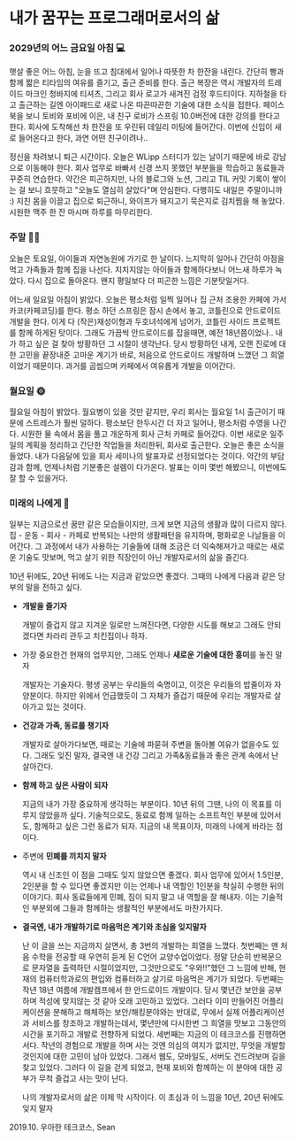 # 내가 꿈꾸는 프로그래머로서의 삶

### 2029년의 어느 금요일 아침 💻

햇살 좋은 어느 아침, 눈을 뜨고 침대에서 일어나 따뜻한 차 한잔을 내린다. 간단히 빵과 함께 짧은 티타임의 여유를 즐기고, 출근 준비를 한다. 출근 복장은 역시 개발자의 트레이드 마크인 청바지에 티셔츠, 그리고 회사 로고가 새겨진 검정 후드티이다. 지하철을 타고 출근하는 길엔 아이패드로 새로 나온 따끈따끈한 기술에 대한 소식을 접한다. 페이스북을 보니 토비와 포비에 이은, 내 친구 로비가 스프링 10.0버전에 대한 강의를 한다고 한다. 회사에 도착해선 차 한잔을 또 우린뒤 데일리 미팅에 들어간다. 이번에 신입이 새로 들어온다고 한다, 과연 어떤 친구이려나..

정신을 차려보니 퇴근 시간이다. 오늘은 WLipp 스터디가 있는 날이기 때문에 바로 강남으로 이동해야 한다. 회사 업무로 바빠서 신경 쓰지 못했던 부분들을 학습하고 동료들과 꾸준히 연습한다. 약간은 피곤하지만, 나의 블로그와 노션, 그리고 TIL 커밋 기록이 쌓이는 걸 보니 흐뭇하고 "오늘도 열심히 살았다"며 안심한다. 다행히도 내일은 주말이니까 :) 지친 몸을 이끌고 집으로 퇴근하니, 와이프가 돼지고기 묵은지로 김치찜을 해 놓았다. 시원한 맥주 한 잔 마시며 하루를 마무리한다.

### 주말 🏃‍♂️

오늘은 토요일, 아이들과 자연농원에 가기로 한 날이다. 느지막히 일어나 간단히 아점을 먹고 가족들과 함께 집을 나선다. 지치지않는 아이들과 함께하다보니 어느새 하루가 녹았다. 다시 집으로 돌아온다. 왠지 평일보다 더 피곤한 느낌은 기분탓일거다.

어느새 일요일 아침이 밝았다. 오늘은 평소처럼 일찍 일어나 집 근처 조용한 카페에 가서 카코(카페코딩)를 한다. 평소 하던 스프링은 잠시 손에서 놓고, 코틀린으로 안드로이드 개발을 한다. 이게 다 (작은)재성이형과 두호녀석에게 넘어가, 코틀린 사이드 프로젝트를 함께 하게된 탓이다. 그래도 가끔씩 안드로이드를 잡을때면, 예전 18년쯤이었나.. 내가 하고 싶은 걸 찾아 방황하던 그 시절이 생각난다. 당시 방황하던 내게, 오랜 진로에 대한 고민을 끝장내준 고마운 계기가 바로, 처음으로 안드로이드 개발하며 느꼈던 그 희열이었기 때문이다. 과거를 곱씹으며 카페에서 여유롭게 개발을 이어간다.

### 월요일 🌞

월요일 아침이 밝았다. 월요병이 있을 것만 같지만, 우리 회사는 월요일 1시 출근이기 때문에 스트레스가 훨씬 덜하다. 평소보단 한두시간 더 자고 일어나, 평소처럼 수영을 나간다. 시원한 물 속에서 몸을 풀고 개운하게 회사 근처 카페로 들어갔다. 이번 새로운 일주일의 계획을 정리하고 간단한 작업들을 처리한뒤, 회사로 출근한다. 오늘은 좋은 소식을 들었다. 내가 다음달에 있을 회사 세미나의 발표자로 선정되었다는 것이다. 약간의 부담감과 함께, 언제나처럼 기분좋은 설렘이 다가온다. 발표는 이미 몇번 해봤으니, 이번에도 잘 할 수 있을거다.

### 미래의 나에게 📝

일부는 지금으로선 꿈만 같은 모습들이지만, 크게 보면 지금의 생활과 많이 다르지 않다. 집 - 운동 - 회사 - 카페로 반복되는 나만의 생활패턴을 유지하며, 평화로운 나날들을 이어간다. 그 과정에서 내가 사용하는 기술들에 대해 조금은 더 익숙해져가고 때로는 새로운 기술도 맛보며, 먹고 살기 위한 직장인이 아닌 개발자로서의 삶을 즐긴다.

10년 뒤에도, 20년 뒤에도 나는 지금과 같았으면 좋겠다. 그때의 나에게 다음과 같은 당부의 말을 전하고 싶다.

- **개발을 즐기자**

  개발이 즐겁지 않고 지겨운 일로만 느껴진다면, 다양한 시도를 해보고 그래도 안되겠다면 차라리 관두고 치킨집이나 하자.

- 가장 중요한건 현재의 업무지만, 그래도 언제나 **새로운 기술에 대한 흥미**를 놓진 말자

  개발자는 기술자다. 평생 공부는 우리들의 숙명이고, 이것은 우리들의 밥줄이자 자양분이다. 하지만 위에서 언급했듯이 그 자체가 즐겁기 때문에 우리는 개발자로 살아가고 있는 것이다.

- **건강과 가족, 동료를 챙기자**

  개발자로 살아가다보면, 때로는 기술에 파묻혀 주변을 돌아볼 여유가 없을수도 있다. 그래도 잊진 말자, 결국엔 내 건강 그리고 가족&동료들과 좋은 관계 속에서 난 살아간다.

- **함께 하고 싶은 사람이 되자**

  지금의 내가 가장 중요하게 생각하는 부분이다. 10년 뒤의 그땐, 나의 이 목표를 이루지 않았을까 싶다. 기술적으로도, 동료로 함께 일하는 소프트적인 부분에 있어서도, 함께하고 싶은 그런 동료가 되자. 지금의 내 목표이자, 미래의 나에게 바라는 점이다.

- 주변에 **민폐를 끼치지 말자**

  역시 내 신조인 이 점을 그때도 잊지 않았으면 좋겠다. 회사 업무에 있어서 1.5인분, 2인분을 할 수 있다면 좋겠지만 이는 언제나 내 역할인 1인분을 착실히 수행한 뒤의 이야기다. 회사 동료들에게 민폐, 짐이 되지 말고 내 역할을 잘 해내자. 이는 기술적인 부분외에 그들과 함께하는 생활적인 부분에서도 마찬가지다.

- **결국엔, 내가 개발하기로 마음먹은 계기와 초심을 잊지말자**

  난 이 글을 쓰는 지금까지 살면서, 총 3번의 개발하는 희열을 느꼈다. 첫번째는 맨 처음 수학을 전공할 때 우연히 듣게 된 C언어 교양수업이었다. 정말 단순히 반복문으로 문자열을 출력하던 시절이었지만, 그것만으로도 "우와!!"했던 그 느낌에 반해, 현재의 컴퓨터학과로의 편입와 컴퓨터하고 살기로 마음먹은 계기가 되었다. 두번째는 작년 18년 여름에 개발캠프에서 한 안드로이드 개발이다. 당시 몇년간 보안을 공부하며 적성에 맞지않는 것 같아 오래 고민하고 있었다. 그러다 이미 만들어진 어플리케이션을 분해하고 해체하는 보안/해킹분야와는 반대로, 무에서 실제 어플리케이션과 서비스를 창조하고 개발하는데서, 몇년만에 다시한번 그 희열을 맛보고 그동안의 시간을 포기하고 개발로 전향하게 되었다. 세번째는 지금의 이 테크코스를 진행하면서다. 작년의 경험으로 개발을 하며 사는 것엔 의심의 여지가 없지만, 무엇을 개발할 것인지에 대한 고민이 남아 있었다. 그래서 웹도, 모바일도, 서버도 건드려보며 길을 찾고 있었다. 그러다 이 길을 걷게 되었고, 현재 포비와 함께하는 이 분야에 대한 공부가 무척 즐겁고 사는 맛이 난다.
  
  나의 개발자로서의 삶은 이제 막 시작이다. 이 초심과 이 느낌을 10년, 20년 뒤에도 잊지 말자



2019.10. 우아한 테크코스, Sean


